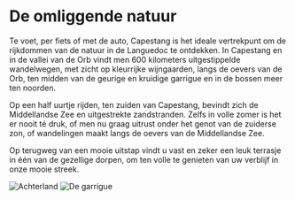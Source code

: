 # De omliggende natuur

Te voet, per fiets of met de auto, Capestang is het ideale vertrekpunt om de rijkdommen van de natuur in de Languedoc te ontdekken. In Capestang en in de vallei van de Orb vindt men 600 kilometers uitgestippelde wandelwegen, met zicht op kleurrijke wijngaarden, langs de oevers van de Orb, ten midden van de geurige en kruidige garrigue en in de bossen meer ten noorden. 

Op een half uurtje rijden, ten zuiden van Capestang, bevindt zich de Middellandse Zee en uitgestrekte zandstranden. Zelfs in volle zomer is het er nooit té druk, of men nu graag uitrust onder het genot van de zuiderse zon, of wandelingen maakt langs de oevers van de Middellandse Zee. 

Op terugweg van een mooie uitstap vindt u vast en zeker een leuk terrasje in één van de gezellige dorpen, om ten volle te genieten van uw verblijf in onze mooie streek.

![Achterland](/images/nature.jpg)
![De garrigue](/images/nature-detail.jpg)
